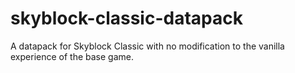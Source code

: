 # skyblock-classic-datapack

A datapack for Skyblock Classic with no modification to the vanilla experience of the base game.
